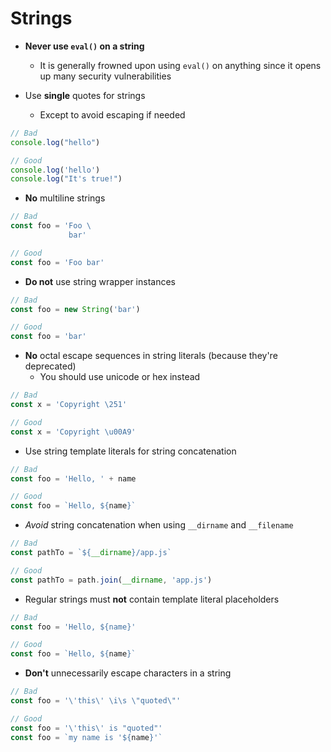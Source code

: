 # Strings

- **Never use `eval()` on a string**
  - It is generally frowned upon using `eval()` on anything since it opens up many security vulnerabilities

- Use **single** quotes for strings
  - Except to avoid escaping if needed
```js
// Bad
console.log("hello")

// Good
console.log('hello')
console.log("It's true!")
```

- **No** multiline strings
```js
// Bad
const foo = 'Foo \
             bar'

// Good
const foo = 'Foo bar'
```

- **Do not** use string wrapper instances
```js
// Bad
const foo = new String('bar')

// Good
const foo = 'bar'
```

- **No** octal escape sequences in string literals (because they're deprecated)
  - You should use unicode or hex instead
```js
// Bad
const x = 'Copyright \251'

// Good
const x = 'Copyright \u00A9'
```

- Use string template literals for string concatenation
```js
// Bad
const foo = 'Hello, ' + name

// Good
const foo = `Hello, ${name}`
```

- _Avoid_ string concatenation when using `__dirname` and `__filename`
```js
// Bad
const pathTo = `${__dirname}/app.js`

// Good
const pathTo = path.join(__dirname, 'app.js')
```

- Regular strings must **not** contain template literal placeholders
```js
// Bad
const foo = 'Hello, ${name}'

// Good
const foo = `Hello, ${name}`
```

- **Don't** unnecessarily escape characters in a string
```js
// Bad
const foo = '\'this\' \i\s \"quoted\"'

// Good
const foo = '\'this\' is "quoted"'
const foo = `my name is '${name}'`
```
